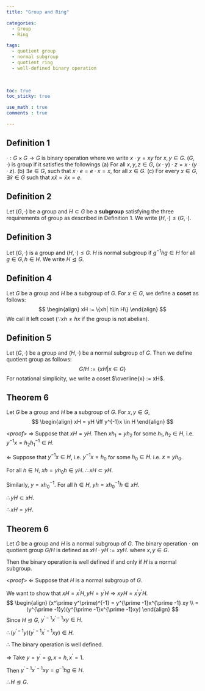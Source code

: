 ```yaml
---
title: "Group and Ring"

categories:
  - Group
  - Ring

tags:
  - quotient group
  - normal subgroup
  - quotient ring
  - well-defined binary operation
  
  

toc: true
toc_sticky: true

use_math : true
comments : true

---
```



## Definition 1
$\cdot: G\times G \to G$ is binary operation where we write $x\cdot y =xy$ for $x,y\in G$. 
$(G,\cdot)$ is group if it satisfies the followings
(a) For all $x,y,z \in G$, $(x\cdot y)\cdot z = x\cdot (y\cdot z)$.
(b) $\exists e \in G$, such that $x\cdot e = e\cdot x = x$, for all $x\in G$.
(c) For every $x \in G$, $\exists \hat{x} \in G$ such that $x \hat{x} = \hat{x}x = e$.

## Definition 2
Let $(G,\cdot)$ be a group and $H \subset G$ be a **subgroup** satisfying the three requirements of group as described in Definition 1. We write $(H,\cdot) \leq (G,\cdot)$.

## Definition 3
Let  $(G,\cdot)$ is a group and $(H,\cdot) \leq G$. $H$ is normal subgroup if $g^{-1}hg\in H$ for all $g \in G, h \in H$. We write $H \trianglelefteq G$.




## Definition 4
Let $G$ be a group and $H$ be a subgroup of $G$. For $x \in G$, we define a **coset** as follows:
$$
\begin{align}
xH := \{xh| h\in H\}
\end{align}
$$
We call it left coset ($\because xh \neq hx$ if the group is not abelian).

## Definition 5
Let $(G, \cdot)$ be a group and $(H,\cdot)$ be a  normal subgroup of $G$. Then we define quotient group as follows:
$$
G/H := \{xH| x \in G \}
$$
For notational simplicity,  we write a coset $\overline{x} := xH$.

## Theorem 6
 Let $G$ be a group and $H$ be a subgroup of $G$. For $x,y \in G$,
$$
\begin{align}
xH = yH \iff y^{-1}x \in H
\end{align}
$$

<*proof*>
$\Rightarrow$ Suppose that $xH = yH$. Then $xh_1 = yh_2$ for some $h_1, h_2 \in H$, i.e. $y^{-1}x = h_2 h^{-1}_1 \in H.$

$\Leftarrow$ Suppose that $y^{-1}x \in H$, i.e. $y^{-1}x = h_0$ for some $h_0 \in H$. i.e. $x = yh_0$.

For all $h \in H$, $xh = yh_0h\in yH$.
$\therefore xH \subset yH$.

Similarly, $y=xh^{-1}_0$. For all $h \in H$, $yh=xh^{-1}_0h \in xH$.

$\therefore yH \subset xH.$

$\therefore xH = yH$.

$$\tag*{$\square$}$$

## Theorem 6
Let $G$ be a group and $H$ is a normal subgroup of $G$.  The binary operation $\cdot$ on quotient group $G/H$ is defined as $xH\cdot yH := xyH$. where $x,y \in G$.

Then the binary operation is well defined if and only if  $H$ is a normal subgroup.

<*proof*>
$\Leftarrow$ Suppose that $H$ is a normal subgroup of $G$. 

We want to show that $xH = x^\prime H, yH = y^\prime H \Rightarrow xyH = x^\prime y^\prime H$.
$$
\begin{align}
(x^\prime y^\prime)^{-1} = y^{\prime -1}x^{\prime -1} xy \\
=(y^{\prime -1}y)(y^{\prime -1}x^{\prime -1}xy)
\end{align}
$$
Since $H \trianglelefteq G$, $y^{\prime -1}x^{\prime -1}xy \in H$.

$\therefore (y^{\prime -1}y)(y^{\prime -1}x^{\prime -1}xy) \in H.$

$\therefore$ The binary operation is well defined.

$\Rightarrow$ Take $y = y^\prime = g, x= h, x^\prime = 1.$

Then $y^{\prime -1}x^{\prime -1}xy = g^{-1}hg \in H.$

$\therefore H \trianglelefteq G.$
 
 $$\tag*{$\square$}$$
